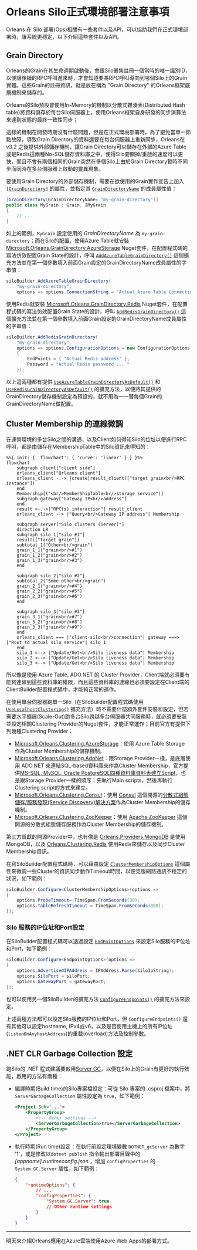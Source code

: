 # Orleans Silo正式環境部署注意事項

Orleans 在 Silo 部署(Ops)相關有一些套件以及API，可以協助我們在正式環境部署時，讓系統更穩定，以下介紹這些套件以及API。

## Grain Directory

Orleans的Grain在其生命週期啟動後，會跟Silo叢集註冊一個當時的唯一識別ID，以便讓後續的RPC呼叫進來時，才會知道要將RPC呼叫導向到哪個Silo上的Grain實體。這些Grain的註冊資訊，就是放在稱為 "Grain Directory" 的Orleans框架底層機制來儲存的。

Orleans的Silo預設會使用In-Memory的機制以分散式雜湊表(Distributed Hash table)將資料儲存於每台Silo伺服器上，使用Orleans框架自身研發的同步演算法來達到狀態的最終一致性同步；

這樣的機制在開發時期沒有什麼問題，但是在正式環境部署時，為了避免當單一節點故障，導致Grain Directory的資料還要在每台伺服器上重新同步，Orleans在 v3.2 之後提供外部儲存機制，讓Grain Directory可以儲存在外部的Azure Table或是Redis這兩種No-SQL儲存資料庫之中，使得Silo要關掉/重啟的速度可以更快，而且不會有兩個相同的Grain突然在多個Silo上由於Grain Directory暫時不同步而同時在多台伺服器上啟動的靈異現象。

要使用Grain Directory的外部儲存機制，需要在欲使用的Grain實作宣告上加入 [`[GrainDirectory]`](https://learn.microsoft.com/en-us/dotnet/api/orleans.graindirectory.graindirectoryattribute) 的屬性，並指定其 [`GrainDirectoryName`](https://learn.microsoft.com/en-us/dotnet/api/orleans.graindirectory.graindirectoryattribute.graindirectoryname) 的成員屬性值：
```csharp
[GrainDirectory(GrainDirectoryName= "my-grain-directory")]
public class MyGrain : Grain, IMyGrain
{
    // ...
}
```
如上的範例，`MyGrain` 設定使用的 *GrainDirectoryName* 為 `my-grain-directory`；而在Silo的配置，使用Azure Table就安裝 [Microsoft.Orleans.GrainDirectory.AzureStorage](https://www.nuget.org/packages/Microsoft.Orleans.GrainDirectory.AzureStorage) Nuget套件，在配置程式碼的寫法仿效配置Grain State的設計，呼叫 [`AddAzureTableGrainDirectory()`](https://learn.microsoft.com/en-us/dotnet/api/orleans.hosting.azuretablegraindirectoryextensions.addazuretablegraindirectory) 這個擴充方法並在第一個參數填入前面Grain設定的GrainDirectoryName成員屬性的字串值：
```csharp
siloBuilder.AddAzureTableGrainDirectory(
    "my-grain-directory",
    options => options.ConnectionString = "Actual Azure Table Connection string ... ");

```

使用Redis就安裝 [Microsoft.Orleans.GrainDirectory.Redis](https://www.nuget.org/packages/Microsoft.Orleans.GrainDirectory.Redis) Nuget套件，在配置程式碼的寫法仿效配置Grain State的設計，呼叫 [`AddRedisGrainDirectory()`](https://learn.microsoft.com/en-us/dotnet/api/orleans.hosting.redisgraindirectoryextensions.addredisgraindirectory) 這個擴充方法並在第一個參數填入前面Grain設定的GrainDirectoryName成員屬性的字串值：
```csharp
siloBuilder.AddRedisGrainDirectory(
    "my-grain-directory",
    options => options.ConfigurationOptions = new ConfigurationOptions
    {
        EndPoints = { "Actual Redis address" },
        Password = "Actual Redis password ... "
    });
```

以上這兩種都有提供 [`UseAzureTableGrainDirectoryAsDefault()`](https://learn.microsoft.com/en-us/dotnet/api/orleans.hosting.azuretablegraindirectoryextensions.useazuretablegraindirectoryasdefault) 和 [`UseRedisGrainDirectoryAsDefault()`](https://learn.microsoft.com/en-us/dotnet/api/orleans.hosting.redisgraindirectoryextensions.useredisgraindirectoryasdefault) 的擴充方法，以便將其提供的GrainDirectory儲存機制設定為預設的，就不用為一一替每個Grain的GrainDirectoryName做配置。

## Cluster Membership 的連線微調

在運營環境的多台Silo之間的溝通，以及Client如何得知Silo的位址以便進行RPC呼叫，都是由儲存在MembershipTable中的Silo資訊來得知的：
```mermaid
%%{ init: { 'flowchart': { 'curve': 'linear' } } }%%
flowchart
    subgraph client["client side"]
    orleans_client["Orleans client"]
    orleans_client -.-> |create|result_client(["target grain<br/>RPC instance"])
    end
    Membership[("<br/>MemberShipTable<br/>storage service")]
    subgraph gateway["Gateway IP<br/>address"]
    end
    result <-.->|"RPC(s) interaction"| result_client
    orleans_client --> |"Query<br/>Gateway IP address"| Membership

    subgraph server["Silo clusters (Server)"]
    direction LR
    subgraph silo_1["silo #1"]
    result(["target grain"])
    subtotal_1("Other<br/>grain")
    grain_1_1("grain<br/>#1")
    grain_1_2("grain<br/>#2")
    grain_1_3("grain<br/>#3")
    end
    
    subgraph silo_2["silo #2"]
    subtotal_2("Some other<br/>grain")
    grain_2_1("grain<br/>#4")
    grain_2_2("grain<br/>#5")
    grain_2_3("grain<br/>#6")
    end
    
    subgraph silo_3["silo #3"]
    grain_3_1("grain<br/>#7")
    grain_3_2("grain<br/>#8")
    grain_3_3("grain<br/>#9")
    end
    orleans_client === |"client-silo<br/>connection"| gateway ===> |"Rout to actual silo service"| silo_1
    end
    silo_1 <--> |"Update/Get<br/>Silo liveness data"| Membership
    silo_2 <--> |"Update/Get<br/>Silo liveness data"| Membership
    silo_3 <--> |"Update/Get<br/>Silo liveness data"| Membership
```

所以像是使用 Azure Table, ADO.NET 的 Cluster Provider，Client端就必須要有能夠連線到這些資料庫的權限，而且這些資料庫的連線也必須要設定在Client端的ClientBuilder配置程式碼中，才能夠正常的運作。

在使用單台伺服器跑單一Silo（在SiloBuilder配置程式碼使用 [`UseLocalhostClustering()`](https://learn.microsoft.com/en-us/dotnet/api/orleans.hosting.corehostingextensions.uselocalhostclustering) 擴充方法）時不需要什麼額外套件安裝和設定，但若需要水平擴展(Scale-Out)跑多台Silo跨越多台伺服器共同服務時，就必須要安裝並設定相關Clustering Provider的Nuget套件，才能正常運作；目前官方有提供下列幾種Clustering Provider：
* [Microsoft.Orleans.Clustering.AzureStorage](https://www.nuget.org/packages/Microsoft.Orleans.Clustering.AzureStorage)：使用 Azure Table Storage 作為Cluster Membership的儲存機制。
* [Microsoft.Orleans.Clustering.AdoNet](https://www.nuget.org/packages/Microsoft.Orleans.Clustering.AdoNet)：跟Storage Provider一樣，是底層使用 ADO.NET 來連結SQL-based資料庫來作為Cluster Membership，官方提供[MS-SQL, MySQL, Oracle PostgreSQL四種資料庫資料表建立Script](https://learn.microsoft.com/en-us/dotnet/orleans/host/configuration-guide/adonet-configuration#clustering)，也是跟Storage Provider一樣的順序：先執行Main scripts，然後再執行Clustering script的方式來建立。
* [Microsoft.Orleans.Clustering.Consul](https://www.nuget.org/packages/Microsoft.Orleans.Clustering.Consul)：使用 [Consul](http://consul.io) 這個開源的[分散式組態儲存/服務發現(Service Discovery)解決方案](https://columns.chicken-house.net/2017/12/31/microservice9-servicediscovery/#%E6%A1%88%E4%BE%8B-consul)作為Cluster Membership的儲存機制。
* [Microsoft.Orleans.Clustering.ZooKeeper](https://www.nuget.org/packages/Microsoft.Orleans.Clustering.ZooKeeper)：使用 [Apache ZooKeeper](https://zookeeper.apache.org/) 這個開源的分散式組態儲存服務作為Cluster Membership的儲存機制。

第三方貢獻的開源Provider中，也有像是 [Orleans.Providers.MongoDB](https://github.com/OrleansContrib/Orleans.Providers.MongoDB) 是使用MongoDB，以及 [Orleans.Clustering.Redis](https://github.com/OrleansContrib/Orleans.Redis#orleansclusteringredis) 使用Redis來儲存以及同步Cluster Membership資訊。

在寫SiloBuilder配置程式碼時，可以藉由設定 [`ClusterMembershipOptions`](https://learn.microsoft.com/en-us/dotnet/api/orleans.configuration.clustermembershipoptions) 這個屬性來微調一些Cluster的資訊同步動作Timeout時間，以便克服網路通訊不穩定的狀況，如下範例：
```csharp
siloBuilder.Configure<ClusterMembershipOptions>(options =>
{
    options.ProbeTimeout= TimeSpan.FromSeconds(30);
    options.TableRefreshTimeout = TimeSpan.FromSeconds(300);
});
```

### Silo 服務的IP位址和Port設定

在SiloBuilder配置程式碼可以透過設定 [`EndPointOptions`](https://learn.microsoft.com/en-us/dotnet/api/orleans.configuration.endpointoptions) 來設定Silo服務的IP位址和Port，如下範例：
```csharp
siloBuilder.Configure<EndpointOptions>(options =>
{
    options.AdvertisedIPAddress = IPAddress.Parse(siloIpString);
    options.SiloPort = siloPort;
    options.GatewayPort = gatewayPort;
});
```
也可以使用另一個SiloBuilder的擴充方法 [`ConfigureEndpoints()`](https://learn.microsoft.com/en-us/dotnet/api/orleans.hosting.endpointoptionsextensions.configureendpoints) 的擴充方法來設定。

上述兩種方法都可以設定Silo服務的IP位址和Port，但 `ConfigureEndpoints()` 還有其他可以設定hostname, IPv4或v6，以及是否使用主機上的所有IP位址(`listenOnAnyHostAddress`)的重載(overload)方法及控制參數。

 ## .NET CLR Garbage Collection 設定

跑Silo的 .NET 程式建議要啟用[Server GC](https://learn.microsoft.com/en-us/dotnet/standard/garbage-collection/workstation-server-gc#server-gc)，以便在Silo上的Grain有更好的執行效能，啟用的方法有兩種：
* 編譯時期(Build time)的Silo專案檔設定：可從 Silo 專案的 .csproj 檔案中，將 `ServerGarbageCollection` 屬性設定為 `true`，如下範例：
    ```xml
    <Project Sdk="...">
        <PropertyGroup>
            <!-- Other settings -->
            <ServerGarbageCollection>true</ServerGarbageCollection>
        </PropertyGroup>
    </Project>
    ```
* 執行時期(Run time)設定：在執行前設定環境變數 `DOTNET_gcServer` 為數字 '1'，或是修改以`dotnet publish` 指令輸出部署目錄中的 *[appname].runtimeconfig.json* ，增加 `configProperties` 的 `System.GC.Server` 屬性，如下範例：
    ```json
    {
        "runtimeOptions": {
            // ...
            "configProperties": {
                "System.GC.Server": true
                // Other runtime settings
            }
        }
    }
    ```

---

明天來介紹Orleans應用在Azure雲端使用Azure Web Apps的部署方式。